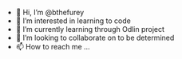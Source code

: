 - 👋 Hi, I’m @bthefurey
- 👀 I’m interested in learning to code
- 🌱 I’m currently learning through Odlin project
- 💞️ I’m looking to collaborate on to be determined
- 📫 How to reach me ...

<!---
bthefurey/bthefurey is a ✨ special ✨ repository because its `README.md` (this file) appears on your GitHub profile.
You can click the Preview link to take a look at your changes.
--->
